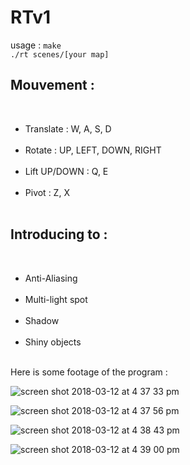 <h1>RTv1</h1>

usage : `make`<br />
`./rt scenes/[your map]`<br />

<h2>Mouvement :</h2><br />
<ul>
<li>Translate : W, A, S, D</li><br />
<li>Rotate : UP, LEFT, DOWN, RIGHT</li><br />
<li>Lift UP/DOWN : Q, E</li><br />
<li>Pivot : Z, X</li><br />
</ul>
<h2>Introducing to :</h2><br />
<ul>
<li>Anti-Aliasing</li><br />
<li>Multi-light spot</li><br />
<li>Shadow</li><br />
<li>Shiny objects</li><br />
</ul>
Here is some footage of the program :<br />

![screen shot 2018-03-12 at 4 37 33 pm](https://user-images.githubusercontent.com/27351943/37294051-49b59726-2615-11e8-821a-c853453061fb.png)

![screen shot 2018-03-12 at 4 37 56 pm](https://user-images.githubusercontent.com/27351943/37294052-49ce4e38-2615-11e8-8939-6b1e8890f371.png)

![screen shot 2018-03-12 at 4 38 43 pm](https://user-images.githubusercontent.com/27351943/37294054-49e35fda-2615-11e8-9b7a-70230615fa2a.png)

![screen shot 2018-03-12 at 4 39 00 pm](https://user-images.githubusercontent.com/27351943/37294055-49fe192e-2615-11e8-841c-2d179a62b33b.png)
